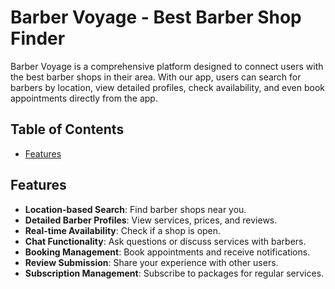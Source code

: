 # Barber Voyage - Best Barber Shop Finder

<!-- ![Barber Voyage Logo](path/to/logo.png) -->

Barber Voyage is a comprehensive platform designed to connect users with the best barber shops in their area. With our app, users can search for barbers by location, view detailed profiles, check availability, and even book appointments directly from the app.

## Table of Contents

- [Features](#features)
<!-- - [Getting Started](#getting-started) -->
<!-- - [Installation](#installation) -->


## Features

- **Location-based Search**: Find barber shops near you.
- **Detailed Barber Profiles**: View services, prices, and reviews.
- **Real-time Availability**: Check if a shop is open.
- **Chat Functionality**: Ask questions or discuss services with barbers.
- **Booking Management**: Book appointments and receive notifications.
- **Review Submission**: Share your experience with other users.
- **Subscription Management**: Subscribe to packages for regular services.




